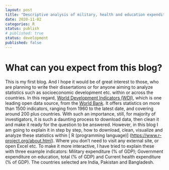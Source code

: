 ```yaml
---
layout: post
title: "Descriptive analysis of military, health and education expenditures, across Bangladesh, India and Pakistan, using R with codes and explanations."
date: 2020-11-02
categories: R
status: publish
# published: true
status: development
published: false
---
```


# What can you expect from this blog?
This is my first blog. And I hope it would be of great interest to those, who are planning to write their dissertations or for anyone aiming to analyze statistics such as socioeconomic development etc. within or across the countries. In this regard, [World Development Indicators (WDI)](http://datatopics.worldbank.org/world-development-indicators/), which is one leading open data source, from the [World Bank](http://www.worldbank.org/). It offers statistics on more than 1500 indicators, ranging from 1960 to the latest date, and covering around 200 plus countries. With such an importance, still, for majority of investigators, it is such a daunting process to download data, then clean it and make it ready for the question to be answered. 
However, in this blog I am going to explain it in step by step, how to download, clean, visualize and analyze these statistics within [
R (programming language)] (https://www.r-project.org/about.html). Where you don’t need to visit any external site, or open Excel etc.
To make it more interactive, I have tried to explain these with three example indicators: Military expenditure (% of GDP); Government expenditure on education, total (% of GDP) and Current health expenditure (% of GDP). The countries selected are India, Pakistan and Bangladesh.



